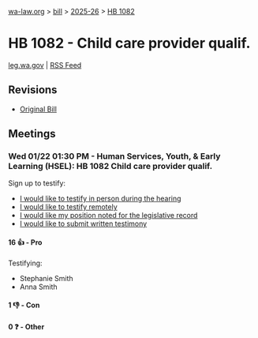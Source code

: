[wa-law.org](/) > [bill](/bill/) > [2025-26](/bill/2025-26/) > [HB 1082](/bill/2025-26/hb/1082/)

# HB 1082 - Child care provider qualif.
[leg.wa.gov](https://app.leg.wa.gov/billsummary?BillNumber=1082&Year=2025&Initiative=false) | [RSS Feed](./rss.xml)

## Revisions
* [Original Bill](1/)

## Meetings
### Wed 01/22 01:30 PM - Human Services, Youth, & Early Learning (HSEL): HB 1082 Child care provider qualif.
Sign up to testify:
* [I would like to testify in person during the hearing](https://app.leg.wa.gov/csi/Testifier/Add?chamber=House&mId=32504&aId=161646&caId=24855&tId=1)
* [I would like to testify remotely](https://app.leg.wa.gov/csi/Testifier/Add?chamber=House&mId=32504&aId=161646&caId=24855&tId=2)
* [I would like my position noted for the legislative record](https://app.leg.wa.gov/csi/Testifier/Add?chamber=House&mId=32504&aId=161646&caId=24855&tId=3)
* [I would like to submit written testimony](https://app.leg.wa.gov/csi/Testifier/Add?chamber=House&mId=32504&aId=161646&caId=24855&tId=4)

#### 16 👍 - Pro
Testifying:
* Stephanie Smith
* Anna Smith

#### 1 👎 - Con

#### 0 ❓ - Other
